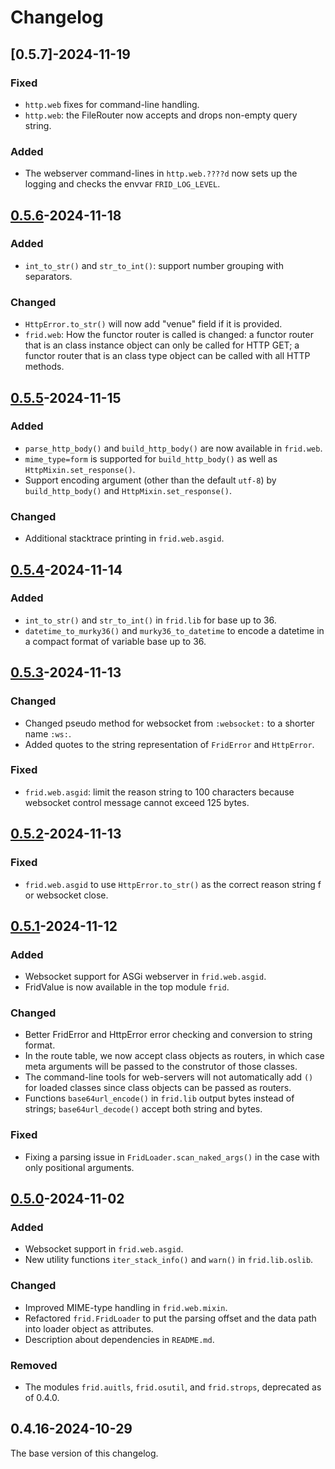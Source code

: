 # Changelog

## [0.5.7]-2024-11-19

### Fixed

- `http.web` fixes for command-line handling.
- `http.web`: the FileRouter now accepts and drops non-empty query string.

### Added

- The webserver command-lines in `http.web.????d` now sets up the logging
  and checks the envvar `FRID_LOG_LEVEL`.

## [0.5.6]-2024-11-18

### Added

- `int_to_str()` and `str_to_int()`: support number grouping with separators.

### Changed

- `HttpError.to_str()` will now add "venue" field if it is provided.
- `frid.web`: How the functor router is called is changed: a functor router
  that is an class instance object can only be called for HTTP GET; a functor
  router that is an class type object can be called with all HTTP methods.

## [0.5.5]-2024-11-15

### Added

- `parse_http_body()` and `build_http_body()` are now available in `frid.web`.
- `mime_type=form` is supported for `build_http_body()` as well as
  `HttpMixin.set_response()`.
- Support encoding argument (other than the default `utf-8`) by
  `build_http_body()` and `HttpMixin.set_response()`.

### Changed

- Additional stacktrace printing in `frid.web.asgid`.

## [0.5.4]-2024-11-14

### Added

- `int_to_str()` and `str_to_int()` in `frid.lib` for base up to 36.
- `datetime_to_murky36()` and `murky36_to_datetime` to encode a datetime
  in a compact format of variable base up to 36.

## [0.5.3]-2024-11-13

### Changed

- Changed pseudo method for websocket from `:websocket:` to a shorter
  name `:ws:`.
- Added quotes to the string representation of `FridError` and `HttpError`.

### Fixed

- `frid.web.asgid`: limit the reason string to 100 characters because websocket
  control message cannot exceed 125 bytes.

## [0.5.2]-2024-11-13

### Fixed

- `frid.web.asgid` to use `HttpError.to_str()` as the correct reason string f
  or websocket close.

## [0.5.1]-2024-11-12

### Added

- Websocket support for ASGi webserver in `frid.web.asgid`.
- FridValue is now available in the top module `frid`.

### Changed

- Better FridError and HttpError error checking and conversion to string format.
- In the route table, we now accept class objects as routers, in which case
  meta arguments will be passed to the construtor of those classes.
- The command-line tools for web-servers will not automatically add `()` for
  loaded classes since class objects can be passed as routers.
- Functions `base64url_encode()` in `frid.lib` output bytes instead of strings;
  `base64url_decode()` accept both string and bytes.

### Fixed

- Fixing a parsing issue in `FridLoader.scan_naked_args()` in the case
  with only positional arguments.

## [0.5.0]-2024-11-02

### Added

- Websocket support in `frid.web.asgid`.
- New utility functions `iter_stack_info()` and `warn()` in `frid.lib.oslib`.

### Changed

- Improved MIME-type handling in `frid.web.mixin`.
- Refactored `frid.FridLoader` to put the parsing offset and the data path
  into loader object as attributes.
- Description about dependencies in `README.md`.

### Removed

- The modules `frid.auitls`, `frid.osutil`, and `frid.strops`, deprecated
  as of 0.4.0.

## 0.4.16-2024-10-29

The base version of this changelog.

[0.5.6]: ../../compare/v0.5.5...v0.5.6
[0.5.5]: ../../compare/v0.5.4...v0.5.5
[0.5.4]: ../../compare/v0.5.3...v0.5.4
[0.5.3]: ../../compare/v0.5.2...v0.5.3
[0.5.2]: ../../compare/v0.5.1...v0.5.2
[0.5.1]: ../../compare/v0.5.0...v0.5.1
[0.5.0]: ../../compare/v0.4.16...v0.5.0
